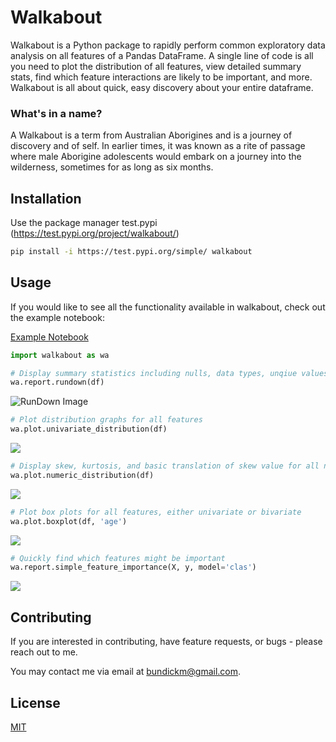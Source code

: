# Walkabout

Walkabout is a Python package to rapidly perform common exploratory data analysis on all features of a Pandas DataFrame. A single line of code is all you need to plot the distribution of all features, view detailed summary stats, find which feature interactions are likely to be important, and more. Walkabout is all about quick, easy discovery about your entire dataframe.

### What's in a name?
A Walkabout is a term from Australian Aborigines and is a journey of discovery and of self. In earlier times, it was known as a rite of passage where male Aborigine adolescents would embark on a journey into the wilderness, sometimes for as long as six months.

## Installation

Use the package manager test.pypi (https://test.pypi.org/project/walkabout/)

```bash
pip install -i https://test.pypi.org/simple/ walkabout
```

## Usage
If you would like to see all the functionality available in walkabout, check out the example notebook:

[Example Notebook](https://colab.research.google.com/drive/1Tufo97ZclCujjPtHhNoXNkjGKloi6y4S)

```python
import walkabout as wa

# Display summary statistics including nulls, data types, unqiue values, and shape
wa.report.rundown(df)
```
![RunDown Image](https://github.com/bundickm/walkabout/blob/master/images/rundown.png)

```python
# Plot distribution graphs for all features
wa.plot.univariate_distribution(df)
```
![](https://github.com/bundickm/walkabout/blob/master/images/univariate_distribution.png)

```python
# Display skew, kurtosis, and basic translation of skew value for all numeric features.
wa.plot.numeric_distribution(df)
```
![](https://github.com/bundickm/walkabout/blob/master/images/numeric_distribution.png)

```python
# Plot box plots for all features, either univariate or bivariate
wa.plot.boxplot(df, 'age')
```
![](https://github.com/bundickm/walkabout/blob/master/images/boxplot.png)

```python
# Quickly find which features might be important
wa.report.simple_feature_importance(X, y, model='clas')
```
![](https://github.com/bundickm/walkabout/blob/master/images/feature_importance.png)

## Contributing
If you are interested in contributing, have feature requests, or bugs - please reach out to me.

You may contact me via email at bundickm@gmail.com.

## License
[MIT](https://choosealicense.com/licenses/mit/)
